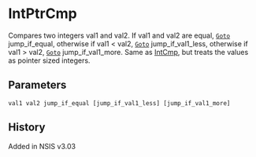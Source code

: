 # IntPtrCmp

Compares two integers val1 and val2. If val1 and val2 are equal, [`Goto`][1] jump\_if\_equal, otherwise if val1 < val2, [`Goto`][1] jump\_if\_val1\_less, otherwise if val1 > val2, [`Goto`][1] jump\_if\_val1_more. Same as [IntCmp][2], but treats the values as pointer sized integers.

## Parameters

    val1 val2 jump_if_equal [jump_if_val1_less] [jump_if_val1_more]

## History

Added in NSIS v3.03

[1]: Goto.md
[2]: IntCmp.md